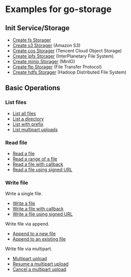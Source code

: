 # Examples for go-storage

## Init Service/Storage

- [Create fs Storager](new_fs.go)
- [Create s3 Storager](new_s3.go) (Amazon S3)
- [Create cos Storager](new_cos.go) (Tencent Cloud Object Storage)
- [Create ipfs Storager](new_ipfs.go) (InterPlanetary File System)
- [Create minio Storager](new_minio.go) (MinIO)
- [Create ftp Storager](new_ftp.go) (File Transfer Protocol)
- [Create hdfs Storager](new_hdfs.go) (Hadoop Distributed File System)

## Basic Operations

### List files

- [List all files](list.go)
- [List a directory](list.go)
- [List with prefix](list.go)
- [List multipart uploads](list.go)

### Read file

- [Read a file](read.go)
- [Read a range of a file](read.go)
- [Read a file with callback](read.go)
- [Read a file using signed URL](read.go)

### Write file

Write a single file.

- [Write a file](write.go)
- [Write a file with callback](write.go)
- [Write a file using signed URL](write.go)

Write file via append.

- [Append to a new file](append.go)
- [Append to an existing file](append.go)

Write file via multipart.

- [Multipart upload](multipart.go)
- [Resume a multipart upload](multipart.go)
- [Cancel a multipart upload](multipart.go)
